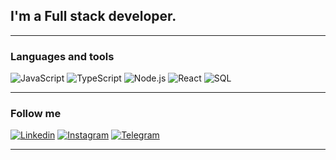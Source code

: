 
## I'm a Full stack developer.
---
### Languages and tools
![JavaScript](https://img.shields.io/badge/-JavaScript-000??style=flat-square&logo=JavaScript) 
![TypeScript](https://img.shields.io/badge/-TypeScript-000??style=for-the-badge&logo=TypeScript)
![Node.js](https://img.shields.io/badge/-node.js-000??style=flat-square&logo=node.js) 
![React](https://img.shields.io/badge/-React-000??style=flat-square&logo=React)
![SQL](https://img.shields.io/badge/-SQL-000??style=flat-square&logo=mysql)
___
### Follow me
[![Linkedin](https://img.shields.io/badge/-Linkedin-000??style=flat-square&logo=Linkedin)](https://www.linkedin.com/in/edil-usobaiev-359579256/)
[![Instagram](https://img.shields.io/badge/-Instagram-000??style=flat-square&logo=Instagram)](https://www.instagram.com/_usobaiev)
[![Telegram](https://img.shields.io/badge/-Telegram-000??style=flat-square&logo=Telegram)](https://t.me/usobaiev)
___
